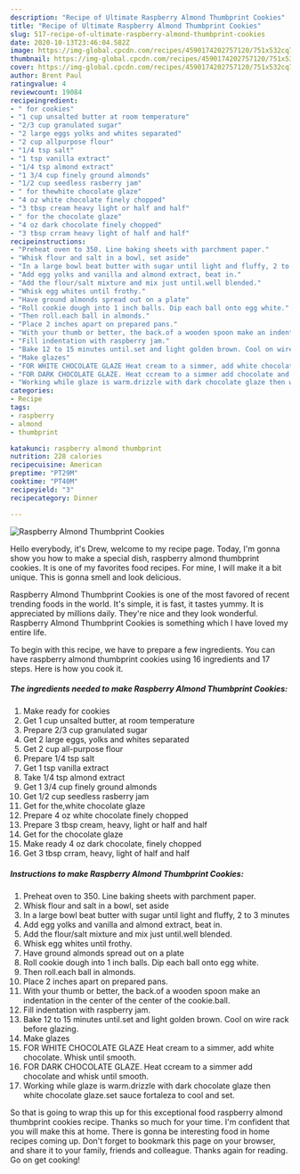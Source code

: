 ```yaml
---
description: "Recipe of Ultimate Raspberry Almond Thumbprint Cookies"
title: "Recipe of Ultimate Raspberry Almond Thumbprint Cookies"
slug: 517-recipe-of-ultimate-raspberry-almond-thumbprint-cookies
date: 2020-10-13T23:46:04.582Z
image: https://img-global.cpcdn.com/recipes/4590174202757120/751x532cq70/raspberry-almond-thumbprint-cookies-recipe-main-photo.jpg
thumbnail: https://img-global.cpcdn.com/recipes/4590174202757120/751x532cq70/raspberry-almond-thumbprint-cookies-recipe-main-photo.jpg
cover: https://img-global.cpcdn.com/recipes/4590174202757120/751x532cq70/raspberry-almond-thumbprint-cookies-recipe-main-photo.jpg
author: Brent Paul
ratingvalue: 4
reviewcount: 19084
recipeingredient:
- " for cookies"
- "1 cup unsalted butter at room temperature"
- "2/3 cup granulated sugar"
- "2 large eggs yolks and whites separated"
- "2 cup allpurpose flour"
- "1/4 tsp salt"
- "1 tsp vanilla extract"
- "1/4 tsp almond extract"
- "1 3/4 cup finely ground almonds"
- "1/2 cup seedless rasberry jam"
- " for thewhite chocolate glaze"
- "4 oz white chocolate finely chopped"
- "3 tbsp cream heavy light or half and half"
- " for the chocolate glaze"
- "4 oz dark chocolate finely chopped"
- "3 tbsp crram heavy light of half and half"
recipeinstructions:
- "Preheat oven to 350. Line baking sheets with parchment paper."
- "Whisk flour and salt in a bowl, set aside"
- "In a large bowl beat butter with sugar until light and fluffy, 2 to 3 minutes"
- "Add egg yolks and vanilla and almond extract, beat in."
- "Add the flour/salt mixture and mix just until.well blended."
- "Whisk egg whites until frothy."
- "Have ground almonds spread out on a plate"
- "Roll cookie dough into 1 inch balls. Dip each ball onto egg white."
- "Then roll.each ball in almonds."
- "Place 2 inches apart on prepared pans."
- "With your thumb or better, the back.of a wooden spoon make an indentation in the center of the center of the cookie.ball."
- "Fill indentation with raspberry jam."
- "Bake 12 to 15 minutes until.set and light golden brown. Cool on wire rack before glazing."
- "Make glazes"
- "FOR WHITE CHOCOLATE GLAZE Heat cream to a simmer, add white chocolate. Whisk until smooth."
- "FOR DARK CHOCOLATE GLAZE. Heat ccream to a simmer add chocolate and whisk until smooth."
- "Working while glaze is warm.drizzle with dark chocolate glaze then white chocolate glaze.set sauce fortaleza to cool and set."
categories:
- Recipe
tags:
- raspberry
- almond
- thumbprint

katakunci: raspberry almond thumbprint 
nutrition: 228 calories
recipecuisine: American
preptime: "PT29M"
cooktime: "PT40M"
recipeyield: "3"
recipecategory: Dinner

---
```



![Raspberry Almond Thumbprint Cookies](https://img-global.cpcdn.com/recipes/4590174202757120/751x532cq70/raspberry-almond-thumbprint-cookies-recipe-main-photo.jpg)

Hello everybody, it's Drew, welcome to my recipe page. Today, I'm gonna show you how to make a special dish, raspberry almond thumbprint cookies. It is one of my favorites food recipes. For mine, I will make it a bit unique. This is gonna smell and look delicious.



Raspberry Almond Thumbprint Cookies is one of the most favored of recent trending foods in the world. It's simple, it is fast, it tastes yummy. It is appreciated by millions daily. They're nice and they look wonderful. Raspberry Almond Thumbprint Cookies is something which I have loved my entire life.


To begin with this recipe, we have to prepare a few ingredients. You can have raspberry almond thumbprint cookies using 16 ingredients and 17 steps. Here is how you cook it.

<!--inarticleads1-->

##### The ingredients needed to make Raspberry Almond Thumbprint Cookies:

1. Make ready  for cookies
1. Get 1 cup unsalted butter, at room temperature
1. Prepare 2/3 cup granulated sugar
1. Get 2 large eggs, yolks and whites separated
1. Get 2 cup all-purpose flour
1. Prepare 1/4 tsp salt
1. Get 1 tsp vanilla extract
1. Take 1/4 tsp almond extract
1. Get 1 3/4 cup finely ground almonds
1. Get 1/2 cup seedless rasberry jam
1. Get  for the,white chocolate glaze
1. Prepare 4 oz white chocolate finely chopped
1. Prepare 3 tbsp cream, heavy, light or half and half
1. Get  for the chocolate glaze
1. Make ready 4 oz dark chocolate, finely chopped
1. Get 3 tbsp crram, heavy, light of half and half




<!--inarticleads2-->

##### Instructions to make Raspberry Almond Thumbprint Cookies:

1. Preheat oven to 350. Line baking sheets with parchment paper.
1. Whisk flour and salt in a bowl, set aside
1. In a large bowl beat butter with sugar until light and fluffy, 2 to 3 minutes
1. Add egg yolks and vanilla and almond extract, beat in.
1. Add the flour/salt mixture and mix just until.well blended.
1. Whisk egg whites until frothy.
1. Have ground almonds spread out on a plate
1. Roll cookie dough into 1 inch balls. Dip each ball onto egg white.
1. Then roll.each ball in almonds.
1. Place 2 inches apart on prepared pans.
1. With your thumb or better, the back.of a wooden spoon make an indentation in the center of the center of the cookie.ball.
1. Fill indentation with raspberry jam.
1. Bake 12 to 15 minutes until.set and light golden brown. Cool on wire rack before glazing.
1. Make glazes
1. FOR WHITE CHOCOLATE GLAZE Heat cream to a simmer, add white chocolate. Whisk until smooth.
1. FOR DARK CHOCOLATE GLAZE. Heat ccream to a simmer add chocolate and whisk until smooth.
1. Working while glaze is warm.drizzle with dark chocolate glaze then white chocolate glaze.set sauce fortaleza to cool and set.




So that is going to wrap this up for this exceptional food raspberry almond thumbprint cookies recipe. Thanks so much for your time. I'm confident that you will make this at home. There is gonna be interesting food in home recipes coming up. Don't forget to bookmark this page on your browser, and share it to your family, friends and colleague. Thanks again for reading. Go on get cooking!
